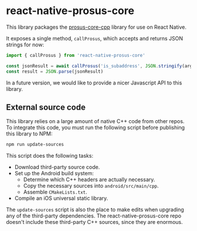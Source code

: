 # react-native-prosus-core

This library packages the [prosus-core-cpp](https://github.com/prosus/prosus-core-cpp) library for use on React Native.

It exposes a single method, `callProsus`, which accepts and returns JSON strings for now:

```js
import { callProsus } from 'react-native-prosus-core'

const jsonResult = await callProsus('is_subaddress', JSON.stringify(args))
const result = JSON.parse(jsonResult)
```

In a future version, we would like to provide a nicer Javascript API to this library.

## External source code

This library relies on a large amount of native C++ code from other repos. To integrate this code, you must run the following script before publishing this library to NPM:

```sh
npm run update-sources
```

This script does the following tasks:

- Download third-party source code.
- Set up the Android build system:
  - Determine which C++ headers are actually necessary.
  - Copy the necessary sources into `android/src/main/cpp`.
  - Assemble `CMakeLists.txt`.
- Compile an iOS universal static library.

The `update-sources` script is also the place to make edits when upgrading any of the third-party dependencies. The react-native-prosus-core repo doesn't include these third-party C++ sources, since they are enormous.
